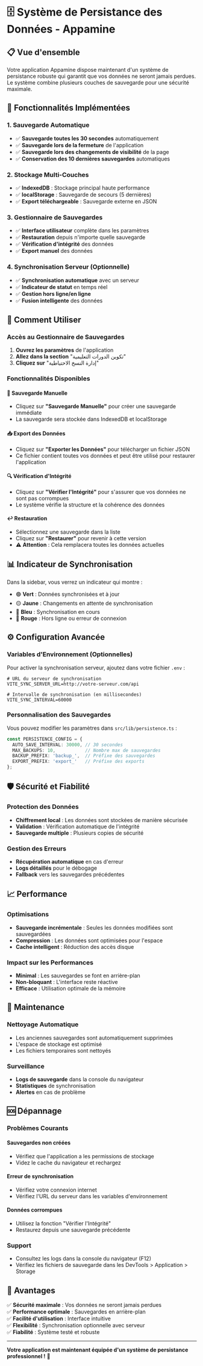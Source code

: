 # 🗄️ Système de Persistance des Données - Appamine

## 📋 Vue d'ensemble

Votre application Appamine dispose maintenant d'un système de persistance robuste qui garantit que vos données ne seront jamais perdues. Le système combine plusieurs couches de sauvegarde pour une sécurité maximale.

## 🔧 Fonctionnalités Implémentées

### 1. **Sauvegarde Automatique**
- ✅ **Sauvegarde toutes les 30 secondes** automatiquement
- ✅ **Sauvegarde lors de la fermeture** de l'application
- ✅ **Sauvegarde lors des changements de visibilité** de la page
- ✅ **Conservation des 10 dernières sauvegardes** automatiques

### 2. **Stockage Multi-Couches**
- ✅ **IndexedDB** : Stockage principal haute performance
- ✅ **localStorage** : Sauvegarde de secours (5 dernières)
- ✅ **Export téléchargeable** : Sauvegarde externe en JSON

### 3. **Gestionnaire de Sauvegardes**
- ✅ **Interface utilisateur** complète dans les paramètres
- ✅ **Restauration** depuis n'importe quelle sauvegarde
- ✅ **Vérification d'intégrité** des données
- ✅ **Export manuel** des données

### 4. **Synchronisation Serveur (Optionnelle)**
- ✅ **Synchronisation automatique** avec un serveur
- ✅ **Indicateur de statut** en temps réel
- ✅ **Gestion hors ligne/en ligne**
- ✅ **Fusion intelligente** des données

## 🚀 Comment Utiliser

### Accès au Gestionnaire de Sauvegardes

1. **Ouvrez les paramètres** de l'application
2. **Allez dans la section** "تكوين الدورات التعليمية"
3. **Cliquez sur** "إدارة النسخ الاحتياطية"

### Fonctionnalités Disponibles

#### 🔄 Sauvegarde Manuelle
- Cliquez sur **"Sauvegarde Manuelle"** pour créer une sauvegarde immédiate
- La sauvegarde sera stockée dans IndexedDB et localStorage

#### 📥 Export des Données
- Cliquez sur **"Exporter les Données"** pour télécharger un fichier JSON
- Ce fichier contient toutes vos données et peut être utilisé pour restaurer l'application

#### 🔍 Vérification d'Intégrité
- Cliquez sur **"Vérifier l'Intégrité"** pour s'assurer que vos données ne sont pas corrompues
- Le système vérifie la structure et la cohérence des données

#### ↩️ Restauration
- Sélectionnez une sauvegarde dans la liste
- Cliquez sur **"Restaurer"** pour revenir à cette version
- ⚠️ **Attention** : Cela remplacera toutes les données actuelles

## 📊 Indicateur de Synchronisation

Dans la sidebar, vous verrez un indicateur qui montre :
- 🟢 **Vert** : Données synchronisées et à jour
- 🟡 **Jaune** : Changements en attente de synchronisation
- 🔵 **Bleu** : Synchronisation en cours
- 🔴 **Rouge** : Hors ligne ou erreur de connexion

## ⚙️ Configuration Avancée

### Variables d'Environnement (Optionnelles)

Pour activer la synchronisation serveur, ajoutez dans votre fichier `.env` :

```env
# URL du serveur de synchronisation
VITE_SYNC_SERVER_URL=http://votre-serveur.com/api

# Intervalle de synchronisation (en millisecondes)
VITE_SYNC_INTERVAL=60000
```

### Personnalisation des Sauvegardes

Vous pouvez modifier les paramètres dans `src/lib/persistence.ts` :

```typescript
const PERSISTENCE_CONFIG = {
  AUTO_SAVE_INTERVAL: 30000, // 30 secondes
  MAX_BACKUPS: 10,           // Nombre max de sauvegardes
  BACKUP_PREFIX: 'backup_',  // Préfixe des sauvegardes
  EXPORT_PREFIX: 'export_'   // Préfixe des exports
};
```

## 🛡️ Sécurité et Fiabilité

### Protection des Données
- **Chiffrement local** : Les données sont stockées de manière sécurisée
- **Validation** : Vérification automatique de l'intégrité
- **Sauvegarde multiple** : Plusieurs copies de sécurité

### Gestion des Erreurs
- **Récupération automatique** en cas d'erreur
- **Logs détaillés** pour le débogage
- **Fallback** vers les sauvegardes précédentes

## 📈 Performance

### Optimisations
- **Sauvegarde incrémentale** : Seules les données modifiées sont sauvegardées
- **Compression** : Les données sont optimisées pour l'espace
- **Cache intelligent** : Réduction des accès disque

### Impact sur les Performances
- **Minimal** : Les sauvegardes se font en arrière-plan
- **Non-bloquant** : L'interface reste réactive
- **Efficace** : Utilisation optimale de la mémoire

## 🔧 Maintenance

### Nettoyage Automatique
- Les anciennes sauvegardes sont automatiquement supprimées
- L'espace de stockage est optimisé
- Les fichiers temporaires sont nettoyés

### Surveillance
- **Logs de sauvegarde** dans la console du navigateur
- **Statistiques** de synchronisation
- **Alertes** en cas de problème

## 🆘 Dépannage

### Problèmes Courants

#### Sauvegardes non créées
- Vérifiez que l'application a les permissions de stockage
- Videz le cache du navigateur et rechargez

#### Erreur de synchronisation
- Vérifiez votre connexion internet
- Vérifiez l'URL du serveur dans les variables d'environnement

#### Données corrompues
- Utilisez la fonction "Vérifier l'Intégrité"
- Restaurez depuis une sauvegarde précédente

### Support
- Consultez les logs dans la console du navigateur (F12)
- Vérifiez les fichiers de sauvegarde dans les DevTools > Application > Storage

## 🎯 Avantages

✅ **Sécurité maximale** : Vos données ne seront jamais perdues  
✅ **Performance optimale** : Sauvegardes en arrière-plan  
✅ **Facilité d'utilisation** : Interface intuitive  
✅ **Flexibilité** : Synchronisation optionnelle avec serveur  
✅ **Fiabilité** : Système testé et robuste  

---

**Votre application est maintenant équipée d'un système de persistance professionnel !** 🎉